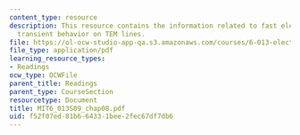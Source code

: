 ```yaml
---
content_type: resource
description: This resource contains the information related to fast electronics and
  transient behavior on TEM lines.
file: https://ol-ocw-studio-app-qa.s3.amazonaws.com/courses/6-013-electromagnetics-and-applications-spring-2009/f52f07ed81b664331bee2fec67df7db6_MIT6_013S09_chap08.pdf
file_type: application/pdf
learning_resource_types:
- Readings
ocw_type: OCWFile
parent_title: Readings
parent_type: CourseSection
resourcetype: Document
title: MIT6_013S09_chap08.pdf
uid: f52f07ed-81b6-6433-1bee-2fec67df7db6
---
```

